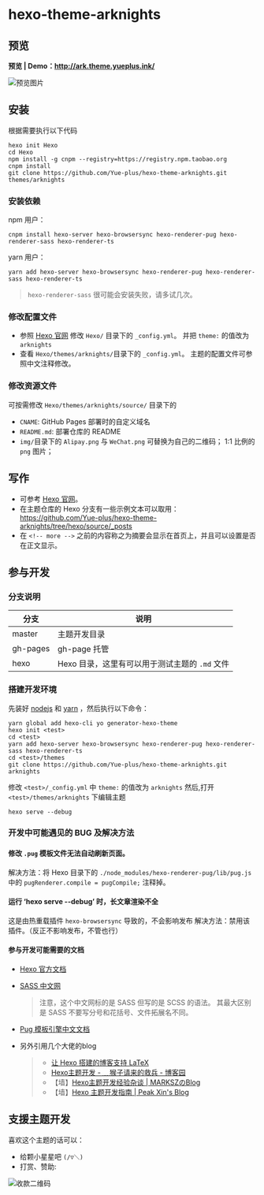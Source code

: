 # hexo-theme-arknights

## 预览
**预览 | Demo：<http://ark.theme.yueplus.ink/>**

<img src="https://api.yueplus.ink/Arknights.png" alt="预览图片" />

## 安装
根据需要执行以下代码
```shell script
hexo init Hexo
cd Hexo
npm install -g cnpm --registry=https://registry.npm.taobao.org
cnpm install
git clone https://github.com/Yue-plus/hexo-theme-arknights.git themes/arknights
```

### 安装依赖
npm 用户：
```shell script 
cnpm install hexo-server hexo-browsersync hexo-renderer-pug hexo-renderer-sass hexo-renderer-ts
```
yarn 用户：
```shell script
yarn add hexo-server hexo-browsersync hexo-renderer-pug hexo-renderer-sass hexo-renderer-ts
```
> `hexo-renderer-sass` 很可能会安装失败，请多试几次。

### 修改配置文件
- 参照 [Hexo 官网](https://hexo.io/zh-cn/docs/configuration) 修改 `Hexo/` 目录下的 `_config.yml`。
  并把 `theme:` 的值改为 `arknights`
- 查看 `Hexo/themes/arknights/`目录下的 `_config.yml`。
  主题的配置文件可参照中文注释修改。

### 修改资源文件
可按需修改 `Hexo/themes/arknights/source/` 目录下的
- `CNAME`: GitHub Pages 部署时的自定义域名
- `README.md`: 部署仓库的 README
- `img/`目录下的 `Alipay.png` 与 `WeChat.png` 可替换为自己的二维码；
  1:1 比例的 `png` 图片；

## 写作
- 可参考 [Hexo 官网](https://hexo.io/zh-cn/docs/writing)。
- 在主题仓库的 Hexo 分支有一些示例文本可以取用：
  <https://github.com/Yue-plus/hexo-theme-arknights/tree/hexo/source/_posts>
- 在 `<!-- more -->` 之前的内容称之为摘要会显示在首页上，并且可以设置是否在正文显示。

## 参与开发

### 分支说明
| 分支     | 说明                                           |
| -------- | ---------------------------------------------- |
| master   | 主题开发目录                                   |
| gh-pages | gh-page 托管                                   |
| hexo     | Hexo 目录，这里有可以用于测试主题的 `.md` 文件 |

### 搭建开发环境
先装好 [nodejs](https://nodejs.org/) 和 [yarn](https://classic.yarnpkg.com/zh-Hans/) ，然后执行以下命令：
```shell script
yarn global add hexo-cli yo generator-hexo-theme
hexo init <test>
cd <test>
yarn add hexo-server hexo-browsersync hexo-renderer-pug hexo-renderer-sass hexo-renderer-ts
cd <test>/themes
git clone https://github.com/Yue-plus/hexo-theme-arknights.git arknights
```
修改 `<test>/_config.yml` 中 `theme:` 的值改为 `arknights`
然后,打开 `<test>/themes/arknights` 下编辑主题
```shell script
hexo serve --debug
```


### 开发中可能遇见的 BUG 及解决方法
#### 修改 `.pug` 模板文件无法自动刷新页面。
解决方法：将 Hexo 目录下的
`./node_modules/hexo-renderer-pug/lib/pug.js`
中的
`pugRenderer.compile = pugCompile;`
注释掉。

#### 运行 ‘hexo serve --debug’ 时，长文章渲染不全
这是由热重载插件 `hexo-browsersync` 导致的，不会影响发布
解决方法：禁用该插件。（反正不影响发布，不管也行）

#### 参与开发可能需要的文档
- [Hexo 官方文档](https://hexo.io/zh-cn/docs/templates)
- [SASS 中文网](https://www.sass.hk/guide/)
  > 注意，这个中文网标的是 SASS 但写的是 SCSS 的语法。
  > 其最大区别是 SASS 不要写分号和花括号、文件拓展名不同。
- [Pug 模板引擎中文文档](https://pugjs.bootcss.com/api/getting-started.html)

- 另外引用几个大佬的blog
  > - [让 Hexo 搭建的博客支持 LaTeX](http://cps.ninja/2019/03/16/hexo-with-latex/)
  > - [Hexo主题开发 - ﹏猴子请来的救兵 - 博客园](https://www.cnblogs.com/yyhh/p/11058985.html)
  > - 【墙】[Hexo主题开发经验杂谈 | MARKSZのBlog](https://molunerfinn.com/make-a-hexo-theme/)
  > - 【墙】[Hexo 主题开发指南 | Peak Xin's Blog](https://xinyufeng.net/2019/04/15/hexo-theme-guide/)

## 支援主题开发
喜欢这个主题的话可以：
- 给颗小星星吧 `(/▽＼)`
- 打赏、赞助:

<img src="https://api.yueplus.ink/support.jpg"  alt="收款二维码"/>
    

